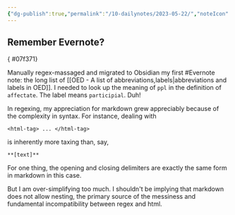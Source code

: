 ```yaml
---
{"dg-publish":true,"permalink":"/10-dailynotes/2023-05-22/","noteIcon":"2"}
---
```


## Remember Evernote?
{ #07f371}


Manually regex-massaged and migrated to Obsidian my first #Evernote note: the long list of [[OED - A list of abbreviations,labels\|abbreviations and labels in OED]]. I needed to look up the meaning of `ppl` in the definition of `affectate`. The label means `participial`. Duh!

In regexing, my appreciation for markdown grew appreciably because of the complexity in syntax. For instance, dealing with 

`<html-tag> ... </html-tag>` 

is inherently more taxing than, say, 

`**[text]**`

For one thing, the opening and closing delimiters are exactly the same form in markdown in this case. 

But I am over-simplifying too much. I shouldn't be implying that markdown does not allow nesting, the primary source of the messiness and fundamental incompatibility between regex and html.